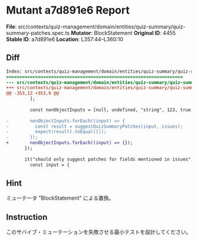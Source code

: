 # Mutant a7d891e6 Report

**File**: src/contexts/quiz-management/domain/entities/quiz-summary/quiz-summary-patches.spec.ts
**Mutator**: BlockStatement
**Original ID**: 4455
**Stable ID**: a7d891e6
**Location**: L357:44–L360:10

## Diff

```diff
Index: src/contexts/quiz-management/domain/entities/quiz-summary/quiz-summary-patches.spec.ts
===================================================================
--- src/contexts/quiz-management/domain/entities/quiz-summary/quiz-summary-patches.spec.ts	original
+++ src/contexts/quiz-management/domain/entities/quiz-summary/quiz-summary-patches.spec.ts	mutated #4455
@@ -353,12 +353,9 @@
         ];
 
         const nonObjectInputs = [null, undefined, "string", 123, true, []];
 
-        nonObjectInputs.forEach((input) => {
-          const result = suggestQuizSummaryPatches(input, issues);
-          expect(result).toEqual([]);
-        });
+        nonObjectInputs.forEach((input) => {});
       });
 
       it("should only suggest patches for fields mentioned in issues", () => {
         const input = {
```

## Hint

ミューテータ "BlockStatement" による置換。

## Instruction

このサバイブ・ミューテーションを失敗させる最小テストを設計してください。
